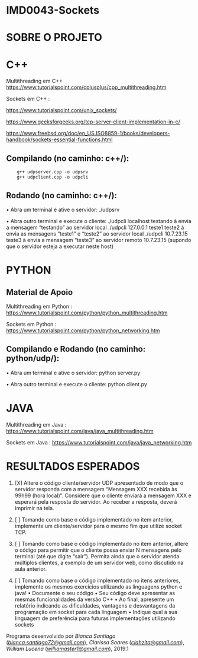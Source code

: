 # IMD0043-Sockets

# SOBRE O PROJETO

# C++

Multithreading em C++ https://www.tutorialspoint.com/cplusplus/cpp_multithreading.htm

Sockets em C++ : 

https://www.tutorialspoint.com/unix_sockets/

https://www.geeksforgeeks.org/tcp-server-client-implementation-in-c/

https://www.freebsd.org/doc/en_US.ISO8859-1/books/developers-handbook/sockets-essential-functions.html

## Compilando (no caminho: c++/):
		g++ udpserver.cpp -o udpsrv
		g++ udpclient.cpp -o udpcli

## Rodando (no caminho: c++/):

• Abra um terminal e ative o servidor:
		./udpsrv

• Abra outro terminal e execute o cliente:
		./udpcli localhost testando à envia a mensagem “testando” ao servidor local
		./udpcli 127.0.0.1 teste1 teste2 à envia as mensagens “teste1” e “teste2” ao servidor local
		./udpcli 10.7.23.15 teste3 à envia a mensagem “teste3” ao servidor remoto 10.7.23.15 (supondo que o servidor esteja a executar neste host)


# PYTHON

## Material de Apoio
Multithreading em Python : https://www.tutorialspoint.com/python/python_multithreading.htm

Sockets em Python : https://www.tutorialspoint.com/python/python_networking.htm


## Compilando e Rodando (no caminho: python/udp/):

• Abra um terminal e ative o servidor:
		python server.py

• Abra outro terminal e execute o cliente:
		python client.py


# JAVA

Multithreading em Java : https://www.tutorialspoint.com/java/java_multithreading.htm

Sockets em Java : https://www.tutorialspoint.com/java/java_networking.htm


# RESULTADOS ESPERADOS

1. [X] Altere o código cliente/servidor UDP apresentado de modo que o servidor responda com
a mensagem “Mensagem XXX recebida às 99h99 (hora local)”. Considere que o cliente enviará a
mensagem XXX e esperará pela resposta do servidor. Ao receber a resposta, deverá imprimir na
tela.

2. [ ] Tomando como base o código implementado no item anterior, implemente um
cliente/servidor para o mesmo fim que utilize socket TCP.

3. [ ] Tomando como base o código implementado no item anterior, altere o código para
permitir que o cliente possa enviar N mensagens pelo terminal (até que digite “sair”). Permita
ainda que o servidor atenda múltiplos clientes, a exemplo de um servidor web, como discutido
na aula anterior.

4. [ ] Tomando como base o código implementado no itens anteriores,
implemente os mesmos exercícios utilizando as linguagens python e java!
	• Documente o seu código
	• Seu código deve apresentar as mesmas funcionalidades da versão C++
	• Ao final, apresente um relatório indicando as dificuldades, vantagens e desvantagens da programação em socket para cada linguagem
	• Indique qual a sua linguagem de preferência para futuras implementações utilizando sockets


Programa desenvolvido por _Bianca Santiago_ (*bianca.santiago72@gmail.com*), _Clarissa Soares_ (*clahzita@gmail.com*), _William Lucena_ (*williamaster1@gmail.com*), 2019.1

